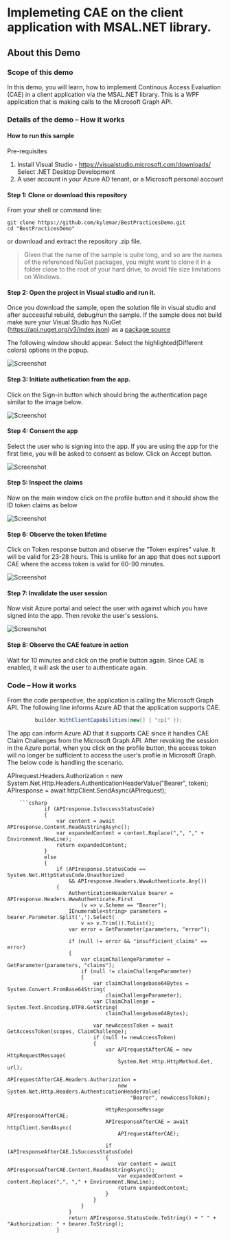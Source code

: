 # Implemeting CAE on the client application with MSAL.NET library. 

## About this Demo

### Scope of this demo

In this demo, you will learn, how to implement Continous Access Evaluation (CAE) in a client application via the MSAL.NET library. This is a WPF application that is making calls to the Microsoft Graph API. 

### Details of the demo – How it works 

#### How to run this sample 

Pre-requisites
1.	Install Visual Studio - https://visualstudio.microsoft.com/downloads/  Select .NET Desktop Development
2.	A user account in your Azure AD tenant, or a Microsoft personal account

#### Step 1: Clone or download this repository

From your shell or command line:

```Shell
git clone https://github.com/kylemar/BestPracticesDemo.git
cd "BestPracticesDemo"

```

or download and extract the repository .zip file.

> Given that the name of the sample is quite long, and so are the names of the referenced NuGet packages, you might want to clone it in a folder close to the root of your hard drive, to avoid file size limitations on Windows.

#### Step 2: Open the project in Visual studio and run it. 

Once you download the sample, open the solution file in visual studio and after successful rebuild, debug/run the sample. If the sample does not build make sure your Visual Studio has NuGet (https://api.nuget.org/v3/index.json) as a [package source](https://learn.microsoft.com/en-us/nuget/consume-packages/install-use-packages-visual-studio#package-sources)

The following window should appear. Select the highlighted(Different colors) options in the popup.

 ![Screenshot](Images/1.png)
 
 
#### Step 3: Initiate authetication from the app.

Click on the Sign-in button which should bring the authentication page similar to the image below.

 ![Screenshot](Images/2.png)
 

#### Step 4: Consent the app

Select the user who is signing into the app. If you are using the app for the first time, you will be asked to consent as below. Click on Accept button.

 ![Screenshot](Images/3.png)
 
#### Step 5: Inspect the claims

Now on the main window click on the profile button and it should show the ID token claims as below

 ![Screenshot](Images/4.png)
 
#### Step 6: Observe the token lifetime

Click on Token response button and observe the “Token expires” value. It will be valid for 23-28 hours. This is unlike for an app that does not support CAE where the access token is valid for 60-90 minutes. 

 ![Screenshot](Images/6.png)

#### Step 7: Invalidate the user session 

Now visit Azure portal and select the user with against which you have signed into the app. Then revoke the user's sessions.   

 ![Screenshot](Images/5.png)

 
 #### Step 8: Observe the CAE feature in action
 
 Wait for 10 minutes and click on the profile button again. Since CAE is enabled, it will ask the user to authenticate again. 
 
 ### Code – How it works
 
 From the code perspective, the application is calling the Microsoft Graph API. The following line informs Azure AD that the application supports CAE.  
 
   ```csharp
            builder.WithClientCapabilities(new[] { "cp1" });
  ```

The app can inform Azure AD that it supports CAE since it handles CAE Claim Challenges from the Microsoft Graph API. After revoking the session in the Azure portal, when you click on the profile button, the access token will no longer be sufficient to access the user's profile in Microsoft Graph. The below code is handling the scenario.

APIrequest.Headers.Authorization = new System.Net.Http.Headers.AuthenticationHeaderValue("Bearer", token);
                APIresponse = await httpClient.SendAsync(APIrequest);
        
        ```csharp
                if (APIresponse.IsSuccessStatusCode)
                {
                    var content = await APIresponse.Content.ReadAsStringAsync();
                    var expandedContent = content.Replace(",", "," + Environment.NewLine);
                    return expandedContent;
                }
                else
                {
                    if (APIresponse.StatusCode == System.Net.HttpStatusCode.Unauthorized
                        && APIresponse.Headers.WwwAuthenticate.Any())
                    {
                        AuthenticationHeaderValue bearer = APIresponse.Headers.WwwAuthenticate.First
                            (v => v.Scheme == "Bearer");
                        IEnumerable<string> parameters = bearer.Parameter.Split(',').Select(
                            v => v.Trim()).ToList();
                        var error = GetParameter(parameters, "error");

                        if (null != error && "insufficient_claims" == error)
                        {
                            var claimChallengeParameter = GetParameter(parameters, "claims");
                            if (null != claimChallengeParameter)
                            {
                                var claimChallengebase64Bytes = System.Convert.FromBase64String(
                                    claimChallengeParameter);
                                var ClaimChallenge = System.Text.Encoding.UTF8.GetString(
                                    claimChallengebase64Bytes);

                                var newAccessToken = await GetAccessToken(scopes, ClaimChallenge);
                                if (null != newAccessToken)
                                {
                                    var APIrequestAfterCAE = new HttpRequestMessage(
                                        System.Net.Http.HttpMethod.Get, url);
                                    APIrequestAfterCAE.Headers.Authorization = 
                                        new System.Net.Http.Headers.AuthenticationHeaderValue(
                                            "Bearer", newAccessToken);

                                    HttpResponseMessage APIresponseAfterCAE;
                                    APIresponseAfterCAE = await httpClient.SendAsync(
                                        APIrequestAfterCAE);

                                    if (APIresponseAfterCAE.IsSuccessStatusCode)
                                    {
                                        var content = await APIresponseAfterCAE.Content.ReadAsStringAsync();
                                        var expandedContent = content.Replace(",", "," + Environment.NewLine);
                                        return expandedContent;
                                    }
                                }
                            }
                        }
                        return APIresponse.StatusCode.ToString() + " " + "Authorization: " + bearer.ToString();
                    } 
  ```
  
